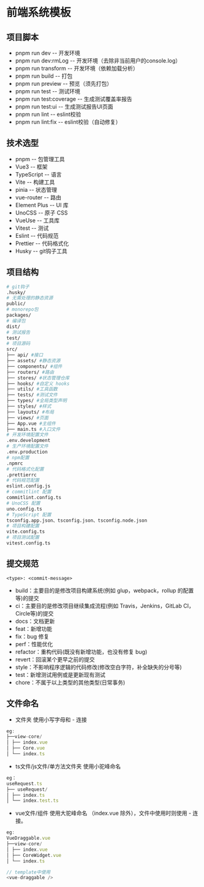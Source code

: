 # 前端系统模板

## 项目脚本

- pnpm run dev -- 开发环境
- pnpm run dev:rmLog -- 开发环境（去除非当前用户的console.log）
- pnpm run transform -- 开发环境（依赖加载分析）
- pnpm run build -- 打包
- pnpm run preview -- 预览（须先打包）
- pnpm run test -- 测试环境
- pnpm run test:coverage -- 生成测试覆盖率报告
- pnpm run test:ui -- 生成测试报告UI页面
- pnpm run lint -- eslint校验
- pnpm run lint:fix -- eslint校验（自动修复）

## 技术选型

- pnpm -- 包管理工具
- Vue3 -- 框架
- TypeScript -- 语言
- Vite -- 构建工具
- pinia -- 状态管理
- vue-router -- 路由
- Element Plus -- UI 库
- UnoCSS -- 原子 CSS
- VueUse -- 工具库
- Vitest -- 测试
- Eslint -- 代码规范
- Prettier -- 代码格式化
- Husky -- git钩子工具

## 项目结构

```bash
# git钩子
.husky/
# 无需处理的静态资源
public/
# monorepo包
packages/
# 编译包
dist/
# 测试报告
test/
# 项目源码
src/
├── api/ #接口
├── assets/ #静态资源
├── components/ #组件
├── routers/ #路由
├── stores/ #状态管理仓库
├── hooks/ #自定义 hooks
├── utils/ #工具函数
├── tests/ #测试文件
├── types/ #全局类型声明
├── styles/ #样式
├── layouts/ #布局
├── views/ #页面
├── App.vue #主组件
├── main.ts #入口文件
# 开发环境配置文件
.env.development
# 生产环境配置文件
.env.production
# npm配置
.npmrc
# 代码格式化配置
.prettierrc
# 代码规范配置
eslint.config.js
# commitlint 配置
commitlint.config.ts
# UnoCSS 配置
uno.config.ts
# TypeScript 配置
tsconfig.app.json、tsconfig.json、tsconfig.node.json
# 项目构建配置
vite.config.ts
# 项目测试配置
vitest.config.ts
```

## 提交规范

`<type>: <commit-message>`

- build：主要目的是修改项目构建系统(例如 glup，webpack，rollup 的配置等)的提交
- ci：主要目的是修改项目继续集成流程(例如 Travis，Jenkins，GitLab CI，Circle等)的提交
- docs：文档更新
- feat：新增功能
- fix：bug 修复
- perf：性能优化
- refactor：重构代码(既没有新增功能，也没有修复 bug)
- revert：回滚某个更早之前的提交
- style：不影响程序逻辑的代码修改(修改空白字符，补全缺失的分号等)
- test：新增测试用例或是更新现有测试
- chore：不属于以上类型的其他类型(日常事务)

## 文件命名

- 文件夹 使用小写字母和 - 连接
```ts
eg: 
├──view-core/
│ ├── index.vue
│ ├── Core.vue
│ └── index.ts
```
- ts文件/js文件/单方法文件夹 使用小驼峰命名 
```ts
eg：
useRequest.ts
├── useRequest/
│ ├── index.ts
│ └── index.test.ts
```
- vue文件/组件 使用大驼峰命名 （index.vue 除外），文件中使用时则使用 - 连接。
```ts
eg: 
VueDraggable.vue
├──view-core/
│ ├── index.vue
│ ├── CoreWidget.vue
│ └── index.ts

// template中使用
<vue-draggable />
```
